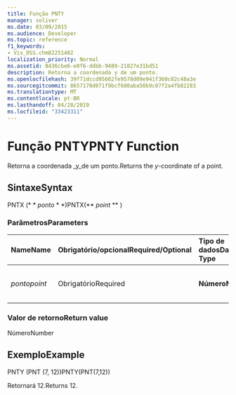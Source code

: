 ```yaml
---
title: Função PNTY
manager: soliver
ms.date: 03/09/2015
ms.audience: Developer
ms.topic: reference
f1_keywords:
- Vis_DSS.chm82251482
localization_priority: Normal
ms.assetid: 8436cbe6-e0f6-ddbb-9489-21027e31bd51
description: Retorna a coordenada y de um ponto.
ms.openlocfilehash: 39f71dccd95602fe9578d09e941f360c82c48a3e
ms.sourcegitcommit: 8657170d071f9bcf680aba50b9c07f2a4fb82283
ms.translationtype: MT
ms.contentlocale: pt-BR
ms.lasthandoff: 04/28/2019
ms.locfileid: "33423311"
---
```

# <a name="pnty-function"></a><span data-ttu-id="536f2-103">Função PNTY</span><span class="sxs-lookup"><span data-stu-id="536f2-103">PNTY Function</span></span>

<span data-ttu-id="536f2-104">Retorna a coordenada _y_de um ponto.</span><span class="sxs-lookup"><span data-stu-id="536f2-104">Returns the  _y_-coordinate of a point.</span></span>
  
## <a name="syntax"></a><span data-ttu-id="536f2-105">Sintaxe</span><span class="sxs-lookup"><span data-stu-id="536f2-105">Syntax</span></span>

<span data-ttu-id="536f2-106">PNTX (\* \* *ponto* \* \*)</span><span class="sxs-lookup"><span data-stu-id="536f2-106">PNTX(\*\* *point* \*\* )</span></span> 
  
### <a name="parameters"></a><span data-ttu-id="536f2-107">Parâmetros</span><span class="sxs-lookup"><span data-stu-id="536f2-107">Parameters</span></span>

|<span data-ttu-id="536f2-108">**Name**</span><span class="sxs-lookup"><span data-stu-id="536f2-108">**Name**</span></span>|<span data-ttu-id="536f2-109">**Obrigatório/opcional**</span><span class="sxs-lookup"><span data-stu-id="536f2-109">**Required/Optional**</span></span>|<span data-ttu-id="536f2-110">**Tipo de dados**</span><span class="sxs-lookup"><span data-stu-id="536f2-110">**Data Type**</span></span>|<span data-ttu-id="536f2-111">**Descrição**</span><span class="sxs-lookup"><span data-stu-id="536f2-111">**Description**</span></span>|
|:-----|:-----|:-----|:-----|
| <span data-ttu-id="536f2-112">_ponto_</span><span class="sxs-lookup"><span data-stu-id="536f2-112">_point_</span></span> <br/> |<span data-ttu-id="536f2-113">Obrigatório</span><span class="sxs-lookup"><span data-stu-id="536f2-113">Required</span></span>  <br/> |<span data-ttu-id="536f2-114">**Número**</span><span class="sxs-lookup"><span data-stu-id="536f2-114">**Number**</span></span> <br/> |<span data-ttu-id="536f2-115">A coordenada _y_do ponto.</span><span class="sxs-lookup"><span data-stu-id="536f2-115">The  _y_-coordinate of the point.</span></span>  <br/> |
   
### <a name="return-value"></a><span data-ttu-id="536f2-116">Valor de retorno</span><span class="sxs-lookup"><span data-stu-id="536f2-116">Return value</span></span>

<span data-ttu-id="536f2-117">Número</span><span class="sxs-lookup"><span data-stu-id="536f2-117">Number</span></span>
  
## <a name="example"></a><span data-ttu-id="536f2-118">Exemplo</span><span class="sxs-lookup"><span data-stu-id="536f2-118">Example</span></span>

<span data-ttu-id="536f2-119">PNTY (PNT (7, 12))</span><span class="sxs-lookup"><span data-stu-id="536f2-119">PNTY(PNT(7,12))</span></span> 
  
<span data-ttu-id="536f2-120">Retornará 12.</span><span class="sxs-lookup"><span data-stu-id="536f2-120">Returns 12.</span></span> 
  

